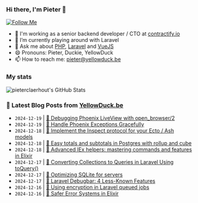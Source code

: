 ### Hi there, I'm Pieter 👋  
[![Follow Me](https://img.shields.io/github/followers/pieterclaerhout?label=Follow&style=social)](https://github.com/pieterclaerhout)

- 🏢 I'm working as a senior backend developer / CTO at [contractify.io](https://contractify.io)
- 🌱 I’m currently playing around with Laravel
- 💬 Ask me about [PHP](https://php.net), [Laravel](http://laravel.com) and [VueJS](https://vuejs.org)
- 😄 Pronouns: Pieter, Duckie, YellowDuck
- 📫 How to reach me: pieter@yellowduck.be

### My stats

![pieterclaerhout's GitHub Stats](https://github-readme-stats.vercel.app/api?username=pieterclaerhout&show_icons=true&count_private=true&line_height=40)

### 📩 Latest Blog Posts from [YellowDuck.be](https://www.yellowduck.be/)
<!-- BLOG-POST-LIST:START -->
- `2024-12-19` | [🔗 Debugging Phoenix LiveView with open_browser/2](https://www.yellowduck.be/posts/debugging-phoenix-liveview-with-open-browser-2)  
- `2024-12-19` | [🔗 Handle Phoenix Exceptions Gracefully](https://www.yellowduck.be/posts/handle-phoenix-exceptions-gracefully)  
- `2024-12-18` | [🐥 Implement the Inspect protocol for your Ecto / Ash models](https://www.yellowduck.be/posts/implement-the-inspect-protocol-for-your-ecto-ash-models)  
- `2024-12-18` | [🔗 Easy totals and subtotals in Postgres with rollup and cube](https://www.yellowduck.be/posts/easy-totals-and-subtotals-in-postgres-with-rollup-and-cube)  
- `2024-12-18` | [🔗 Advanced IEx helpers: mastering commands and features in Elixir](https://www.yellowduck.be/posts/advanced-iex-helpers-mastering-commands-and-features-in-elixir)  
- `2024-12-17` | [🐥 Converting Collections to Queries in Laravel Using toQuery&lpar;&rpar;](https://www.yellowduck.be/posts/converting-collections-to-queries-in-laravel-using-toquery)  
- `2024-12-17` | [🔗 Optimizing SQLite for servers](https://www.yellowduck.be/posts/optimizing-sqlite-for-servers)  
- `2024-12-17` | [🔗 Laravel Debugbar: 4 Less-Known Features](https://www.yellowduck.be/posts/laravel-debugbar-4-less-known-features)  
- `2024-12-16` | [🐥 Using encryption in Laravel queued jobs](https://www.yellowduck.be/posts/using-encryption-in-laravel-queued-jobs)  
- `2024-12-16` | [🔗 Safer Error Systems in Elixir](https://www.yellowduck.be/posts/safer-error-systems-in-elixir)  

<!-- BLOG-POST-LIST:END -->
